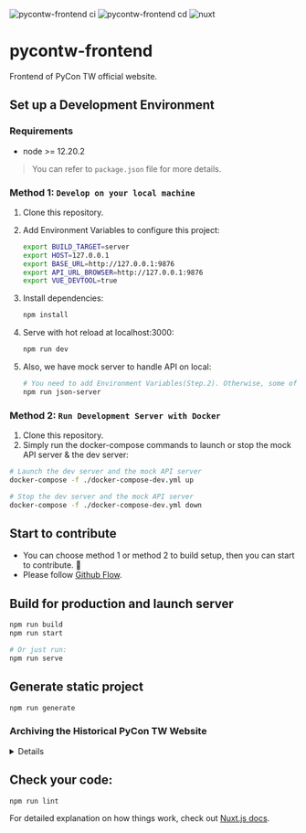 ![pycontw-frontend ci](https://github.com/pycontw/pycontw-frontend/actions/workflows/ci.yml/badge.svg)
![pycontw-frontend cd](https://github.com/pycontw/pycontw-frontend/actions/workflows/cd.yml/badge.svg)
![nuxt](https://img.shields.io/badge/Framework-Nuxt.js-04C58E.svg)

# pycontw-frontend

Frontend of PyCon TW official website.

## Set up a Development Environment

### Requirements

- node >= 12.20.2

> You can refer to `package.json` file for more details.

### Method 1: `Develop on your local machine`

1. Clone this repository.
2. Add Environment Variables to configure this project:

    ```bash
    export BUILD_TARGET=server                   
    export HOST=127.0.0.1
    export BASE_URL=http://127.0.0.1:9876
    export API_URL_BROWSER=http://127.0.0.1:9876
    export VUE_DEVTOOL=true
    ```

3. Install dependencies:

    ```bash
    npm install
    ```

4. Serve with hot reload at localhost:3000:

    ```bash
    npm run dev
    ```

5. Also, we have mock server to handle API on local:

    ```bash
    # You need to add Environment Variables(Step.2). Otherwise, some of the pages may not work correctly.
    npm run json-server
    ```

### Method 2: `Run Development Server with Docker`

1. Clone this repository.
2. Simply run the docker-compose commands to launch or stop the mock API server & the dev server:


```bash
# Launch the dev server and the mock API server
docker-compose -f ./docker-compose-dev.yml up

# Stop the dev server and the mock API server
docker-compose -f ./docker-compose-dev.yml down
```

## Start to contribute

- You can choose method 1 or method 2 to build setup, then you can start to contribute. 🙌
- Please follow [Github Flow](https://guides.github.com/introduction/flow/).

## Build for production and launch server

```bash
npm run build
npm run start

# Or just run:
npm run serve
```

## Generate static project

```bash
npm run generate
```
### Archiving the Historical PyCon TW Website
<details>
1. Check out the uptodate branch like `pycontw-2021` or `pycontw-2022`.

```bash
git checkout pycontw-2021
```
2. (Optional) Install dependencies

```bash
npm i
```

3. Edit `nuxt.config.js` and set `DEFAULT_BASE_URL` to the corresponding API endpoint like `https://tw.pycon.org/prs`.

4. Generate static project

```bash
ROUTER_BASE="/pycon_archive_past_website/2021/" npm run generate
```

5. Open your editor and replace all `/pycon_archive_past_website/2021/` into `https://tw.pycon.org/2021/` and `\u002Fpycon_archive_past_website` into `""`(empty string).
</details>

## Check your code:

```bash
npm run lint
```

For detailed explanation on how things work, check out [Nuxt.js docs](https://nuxtjs.org).

